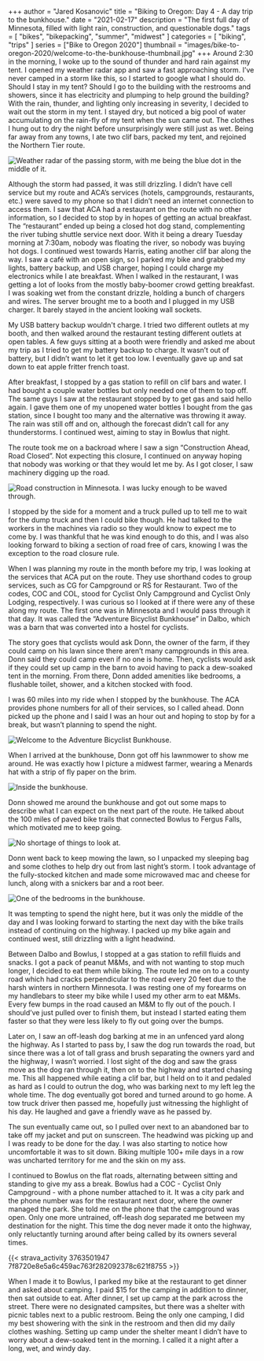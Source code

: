+++
author = "Jared Kosanovic"
title = "Biking to Oregon: Day 4 - A day trip to the bunkhouse."
date = "2021-02-17"
description = "The first full day of Minnesota, filled with light rain, construction, and questionable dogs."
tags = [
    "bikes",
    "bikepacking",
    "summer",
    "midwest"
]
categories = [
    "biking",
    "trips"
]
series = ["Bike to Oregon 2020"]
thumbnail = "images/bike-to-oregon-2020/welcome-to-the-bunkhouse-thumbnail.jpg"
+++
Around 2:30 in the morning, I woke up to the sound of thunder and hard rain against my tent.
I opened my weather radar app and saw a fast approaching storm.
I’ve never camped in a storm like this, so I started to google what I should do.
Should I stay in my tent? Should I go to the building with the restrooms and showers, since it has electricity and plumping to help ground the building? With the rain, thunder, and lighting only increasing in severity, I decided to wait out the storm in my tent.
I stayed dry, but noticed a big pool of water accumulating on the rain-fly of my tent when the sun came out.
The clothes I hung out to dry the night before unsurprisingly were still just as wet.
Being far away from any towns, I ate two clif bars, packed my tent, and rejoined the Northern Tier route.

![Weather radar of the passing storm, with me being the blue dot in the middle of it.](/images/bike-to-oregon-2020/storm-radar.png)

Although the storm had passed, it was still drizzling.
I didn’t have cell service but my route and ACA’s services (hotels, campgrounds, restaurants, etc.) were saved to my phone so that I didn’t need an internet connection to access them.
I saw that ACA had a restaurant on the route with no other information, so I decided to stop by in hopes of getting an actual breakfast.
The “restaurant” ended up being a closed hot dog stand, complementing the river tubing shuttle service next door.
With it being a dreary Tuesday morning at 7:30am, nobody was floating the river, so nobody was buying hot dogs.
I continued west towards Harris, eating another clif bar along the way.
I saw a café with an open sign, so I parked my bike and grabbed my lights, battery backup, and USB charger, hoping I could charge my electronics while I ate breakfast.
When I walked in the restaurant, I was getting a lot of looks from the mostly baby-boomer crowd getting breakfast.
I was soaking wet from the constant drizzle, holding a bunch of chargers and wires.
The server brought me to a booth and I plugged in my USB charger.
It barely stayed in the ancient looking wall sockets.

My USB battery backup wouldn't charge.
I tried two different outlets at my booth, and then walked around the restaurant testing different outlets at open tables.
A few guys sitting at a booth were friendly and asked me about my trip as I tried to get my battery backup to charge.
It wasn’t out of battery, but I didn’t want to let it get too low.
I eventually gave up and sat down to eat apple fritter french toast.

After breakfast, I stopped by a gas station to refill on clif bars and water.
I had bought a couple water bottles but only needed one of them to top off.
The same guys I saw at the restaurant stopped by to get gas and said hello again.
I gave them one of my unopened water bottles I bought from the gas station, since I bought too many and the alternative was throwing it away.
The rain was still off and on, although the forecast didn’t call for any thunderstorms.
I continued west, aiming to stay in Bowlus that night.

The route took me on a backroad where I saw a sign “Construction Ahead, Road Closed”.
Not expecting this closure, I continued on anyway hoping that nobody was working or that they would let me by.
As I got closer, I saw machinery digging up the road.

![Road construction in Minnesota. I was lucky enough to be waved through.](/images/bike-to-oregon-2020/construction.jpg)

I stopped by the side for a moment and a truck pulled up to tell me to wait for the dump truck and then I could bike though.
He had talked to the workers in the machines via radio so they would know to expect me to come by.
I was thankful that he was kind enough to do this, and I was also looking forward to biking a section of road free of cars, knowing I was the exception to the road closure rule.

When I was planning my route in the month before my trip, I was looking at the services that ACA put on the route.
They use shorthand codes to group services, such as CG for Campground or RS for Restaurant.
Two of the codes, COC and COL, stood for Cyclist Only Campground and Cyclist Only Lodging, respectively.
I was curious so I looked at if there were any of these along my route.
The first one was in Minnesota and I would pass through it that day.
It was called the “Adventure Bicyclist Bunkhouse” in Dalbo, which was a barn that was converted into a hostel for cyclists.

The story goes that cyclists would ask Donn, the owner of the farm, if they could camp on his lawn since there aren’t many campgrounds in this area.
Donn said they could camp even if no one is home.
Then, cyclists would ask if they could set up camp in the barn to avoid having to pack a dew-soaked tent in the morning.
From there, Donn added amenities like bedrooms, a flushable toilet, shower, and a kitchen stocked with food.

I was 60 miles into my ride when I stopped by the bunkhouse.
The ACA provides phone numbers for all of their services, so I called ahead.
Donn picked up the phone and I said I was an hour out and hoping to stop by for a break, but wasn’t planning to spend the night.

![Welcome to the Adventure Bicyclist Bunkhouse.](/images/bike-to-oregon-2020/welcome-to-the-bunkhouse.jpg)

When I arrived at the bunkhouse, Donn got off his lawnmower to show me around.
He was exactly how I picture a midwest farmer, wearing a Menards hat with a strip of fly paper on the brim.

![Inside the bunkhouse.](/images/bike-to-oregon-2020/bunkhouse.jpg)

Donn showed me around the bunkhouse and got out some maps to describe what I can expect on the next part of the route.
He talked about the 100 miles of paved bike trails that connected Bowlus to Fergus Falls, which motivated me to keep going.

![No shortage of things to look at.](/images/bike-to-oregon-2020/bunkhouse-wall-art.jpg)

Donn went back to keep mowing the lawn, so I unpacked my sleeping bag and some clothes to help dry out from last night’s storm.
I took advantage of the fully-stocked kitchen and made some microwaved mac and cheese for lunch, along with a snickers bar and a root beer.

![One of the bedrooms in the bunkhouse.](/images/bike-to-oregon-2020/bedroom.jpg)

It was tempting to spend the night here, but it was only the middle of the day and I was looking forward to starting the next day with the bike trails instead of continuing on the highway.
I packed up my bike again and continued west, still drizzling with a light headwind.

Between Dalbo and Bowlus, I stopped at a gas station to refill fluids and snacks.
I got a pack of peanut M&Ms, and with not wanting to stop much longer, I decided to eat them while biking.
The route led me on to a county road which had cracks perpendicular to the road every 20 feet due to the harsh winters in northern Minnesota.
I was resting one of my forearms on my handlebars to steer my bike while I used my other arm to eat M&Ms.
Every few bumps in the road caused an M&M to fly out of the pouch.
I should’ve just pulled over to finish them, but instead I started eating them faster so that they were less likely to fly out going over the bumps.

Later on, I saw an off-leash dog barking at me in an unfenced yard along the highway.
As I started to pass by, I saw the dog run towards the road, but since there was a lot of tall grass and brush separating the owners yard and the highway, I wasn’t worried.
I lost sight of the dog and saw the grass move as the dog ran through it, then on to the highway and started chasing me.
This all happened while eating a clif bar, but I held on to it and pedaled as hard as I could to outrun the dog, who was barking next to my left leg the whole time.
The dog eventually got bored and turned around to go home.
A tow truck driver then passed me, hopefully just witnessing the highlight of his day.
He laughed and gave a friendly wave as he passed by.

The sun eventually came out, so I pulled over next to an abandoned bar to take off my jacket and put on sunscreen.
The headwind was picking up and I was ready to be done for the day.
I was also starting to notice how uncomfortable it was to sit down.
Biking multiple 100+ mile days in a row was uncharted territory for me and the skin on my ass.

I continued to Bowlus on the flat roads, alternating between sitting and standing to give my ass a break.
Bowlus had a COC - Cyclist Only Campground - with a phone number attached to it.
It was a city park and the phone number was for the restaurant next door, where the owner managed the park.
She told me on the phone that the campground was open.
Only one more untrained, off-leash dog separated me between my destination for the night.
This time the dog never made it onto the highway, only reluctantly turning around after being called by its owners several times.

{{< strava_activity 3763501947 7f8720e8e5a6c459ac763f282092378c621f8755 >}}

When I made it to Bowlus, I parked my bike at the restaurant to get dinner and asked about camping.
I paid $15 for the camping in addition to dinner, then sat outside to eat.
After dinner, I set up camp at the park across the street.
There were no designated campsites, but there was a shelter with picnic tables next to a public restroom.
Being the only one camping, I did my best showering with the sink in the restroom and then did my daily clothes washing.
Setting up camp under the shelter meant I didn’t have to worry about a dew-soaked tent in the morning.
I called it a night after a long, wet, and windy day.
